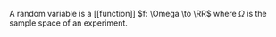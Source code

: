 A random variable is a [[function]] $f: \Omega \to \RR$ where $\Omega$ is the sample space of an experiment.
